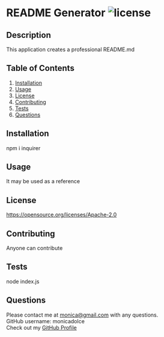 # README Generator ![license](https://img.shields.io/badge/license-APACHE%202.0-blue)
## Description
 This application creates a professional README.md  


## Table of Contents

1. [Installation](#installation)
2. [Usage](#usage)
3. [License](#license)
4. [Contributing](#contributing)
5. [Tests](#tests)
6. [Questions](#questions)


## Installation
npm i inquirer


## Usage
It may be used as a reference


## License 
https://opensource.org/licenses/Apache-2.0


## Contributing
Anyone can contribute


## Tests
node index.js


## Questions
Please contact me at monica@gmail.com with any questions.  
GitHub username: monicadolce  
Check out my [GitHub Profile](https://github.com/monicadolce)
 